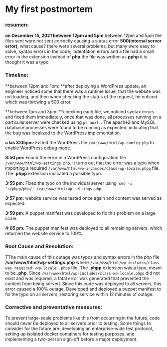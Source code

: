 # My first postmortem

### resumen:

**on December 15, 2021 between 12pm and 5pm** between 12pm and 5pm the files sent were not sent correctly causing a status error **500(internal server error)**, what cause? there were several problems, but many were easy to solve, syntax errors in the code, indentation errors and a file had a small error in the extension instead of **php** the file was written as **pphp** it is thought it was a typo

### Timeline:

**between 12pm and 1pm: **after deploying a WordPress update, an engineer noticed some that there was a runtime issue, that the website was not loading, and then when checking the status of the request, he noticed which was throwing a 500 error.

**between 1pm and 3pm: **checking each file, we noticed syntax errors and fixed them immediately, once that was done, all processes running on a particular server were checked using `ps auxf `. The apache2 and MySQL database processes were found to be running as expected, indicating that the bug was localized to the WordPress implementation.

**a las 3:05pm:** Edited the WordPress file `/var/www/html/wp-config.php` to enable WordPress debug mode.

**3:50 pm:** Found the error in a WordPress configuration file `/var/www/html/wp-settings.php`. It turns out that the error was a typo when importing a required `/var/www/html/wp-includes/class-wp-locale.phpp` file. The **.phpp** extension indicated a possible typo.

**3:55 pm:** Fixed the typo on the individual server using` sed -i 's/phpp/php/' /var/www/html/wp-settings.php`.

**3:57 pm:** website service was tested once again and content was served as expected.

**3:59 pm:** A puppet manifest was developed to fix this problem on a large scale.

**4:05 pm:** The puppet manifest was deployed to all remaining servers, which returned the website service to 100%.

### Root Cause and Resolution:

TThe main cause of this outage was typos and syntax errors in the php file **/var/www/html/wp-settings.php** where `/var/www/html/wp-includes/class was required -wp-locale .phpp` file. The **.phpp** extension was a typo, meant to be **.php**. Since `/var/www/html/wp-includes/class-wp-locale.phpp` did not exist and was required, a fatal error was generated that prevented the content from being served. Since this code was deployed to all servers, this error caused a 100% outage. Developed and deployed a puppet manifest to fix the typo on all servers, restoring service within 12 minutes of outage.

### Corrective and preventative measures:

To prevent large-scale problems like this from occurring in the future, code should never be deployed to all servers prior to testing. Some things to consider for the future are: developing an enterprise-wide test protocol, setting up isolated docker containers for testing purposes, and implementing a two-person sign-off before a major deployment.
